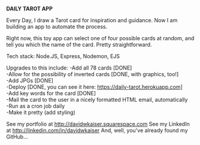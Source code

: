 **DAILY TAROT APP**

Every Day, I draw a Tarot card for inspiration and guidance. Now I am building an app to automate the process.

Right now, this toy app can select one of four possible cards at random, and tell you which the name of the card. Pretty straightforward.

Tech stack: Node.JS, Express, Nodemon, EJS

Upgrades to this include:
-Add all 78 cards [DONE]  
-Allow for the possibility of inverted cards [DONE, with graphics, too!]  
-Add JPGs  [DONE]  
-Deploy  [DONE, you can see it here: https://daily-tarot.herokuapp.com]  
-Add key words for the card [DONE]  
-Mail the card to the user in a nicely formatted HTML email, automatically  
-Run as a cron job daily  
-Make it pretty (add styling)  

See my portfolio at http://davidwkaiser.squarespace.com
See my LinkedIn at http://linkedin.com/in/davidwkaiser
And, well, you've already found my GitHub...
